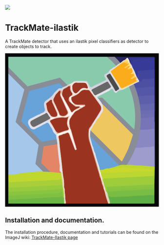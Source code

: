 [![](https://github.com/tinevez/TrackMate-Ilastik/actions/workflows/build-main.yml/badge.svg)](https://github.com/tinevez/TrackMate-Ilastik/actions/workflows/build-main.yml)

# TrackMate-ilastik

A TrackMate detector that uses an ilastik pixel classifiers as detector to create objects to track.

<img src="src/main/resources/images/TrackMate-Ilastik-logo-01.png" alt="TrackMate ilastik logo" width="600"/>

## Installation and documentation. 

The installation procedure, documentation and tutorials can be found on the ImageJ wiki:
[TrackMate-Ilastik page](https://imagej.net/plugins/trackmate/trackmate-ilastik)
